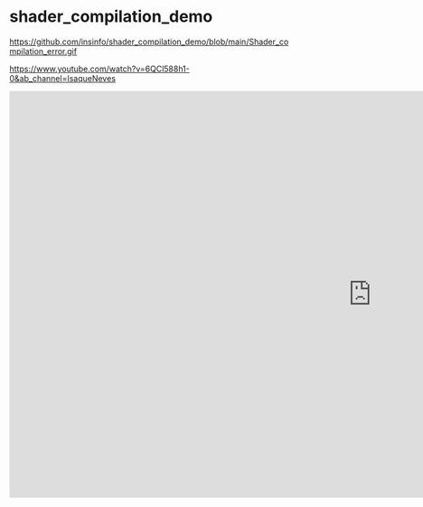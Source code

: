 # shader_compilation_demo

https://github.com/insinfo/shader_compilation_demo/blob/main/Shader_compilation_error.gif

https://www.youtube.com/watch?v=6QCl588h1-0&ab_channel=IsaqueNeves

<iframe width="1280" height="720" src="https://www.youtube.com/embed/6QCl588h1-0" title="YouTube video player" frameborder="0" allow="accelerometer; autoplay; clipboard-write; encrypted-media; gyroscope; picture-in-picture" allowfullscreen></iframe>
